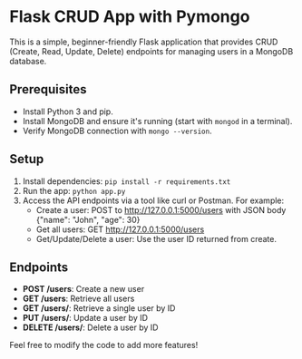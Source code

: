 # Flask CRUD App with Pymongo

This is a simple, beginner-friendly Flask application that provides CRUD (Create, Read, Update, Delete) endpoints for managing users in a MongoDB database.

## Prerequisites
- Install Python 3 and pip.
- Install MongoDB and ensure it's running (start with `mongod` in a terminal).
- Verify MongoDB connection with `mongo --version`.

## Setup
1. Install dependencies: `pip install -r requirements.txt`
2. Run the app: `python app.py`
3. Access the API endpoints via a tool like curl or Postman. For example:
   - Create a user: POST to http://127.0.0.1:5000/users with JSON body {"name": "John", "age": 30}
   - Get all users: GET http://127.0.0.1:5000/users
   - Get/Update/Delete a user: Use the user ID returned from create.

## Endpoints
- **POST /users**: Create a new user
- **GET /users**: Retrieve all users
- **GET /users/<id>**: Retrieve a single user by ID
- **PUT /users/<id>**: Update a user by ID
- **DELETE /users/<id>**: Delete a user by ID

Feel free to modify the code to add more features!
